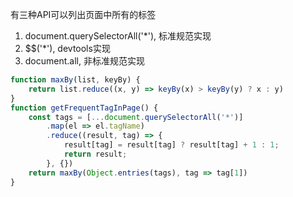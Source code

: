 有三种API可以列出页面中所有的标签
1. document.querySelectorAll('*'), 标准规范实现
2. $$('*'), devtools实现
3. document.all, 非标准规范实现


```javascript
function maxBy(list, keyBy) {
    return list.reduce((x, y) => keyBy(x) > keyBy(y) ? x : y)
}
function getFrequentTagInPage() {
    const tags = [...document.querySelectorAll('*')]
        .map(el => el.tagName)
        .reduce((result, tag) => {
            result[tag] = result[tag] ? result[tag] + 1 : 1;
            return result;
        }, {})
    return maxBy(Object.entries(tags), tag => tag[1])
}

```